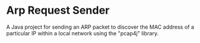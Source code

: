 # Arp Request Sender
A Java project for sending an ARP packet to discover the MAC address of a particular IP within a local network using the "pcap4j" library.
